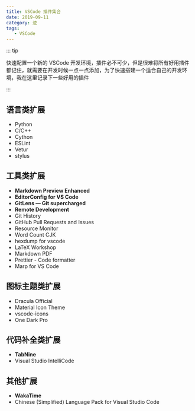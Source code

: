 ```yaml
---
title: VSCode 插件集合
date: 2019-09-11
category: 迹
tags:
   - VSCode
---
```


::: tip

快速配置一个新的 VSCode 开发环境，插件必不可少，但是很难将所有好用插件都记住，就需要在开发时候一点一点添加，为了快速搭建一个适合自己的开发环境，我在这里记录下一些好用的插件

:::

<!-- more -->

## 语言类扩展

-  Python
-  C/C++
-  Cython
-  ESLint
-  Vetur
-  stylus

## 工具类扩展

-  **Markdown Preview Enhanced**
-  **EditorConfig for VS Code**
-  **GitLens — Git supercharged**
-  **Remote Development**
-  Git History
-  GitHub Pull Requests and Issues
-  Resource Monitor
-  Word Count CJK
-  hexdump for vscode
-  LaTeX Workshop
-  Markdown PDF
-  Prettier - Code formatter
-  Marp for VS Code

## 图标主题类扩展

-  Dracula Official
-  Material Icon Theme
-  vscode-icons
-  One Dark Pro

## 代码补全类扩展

-  **TabNine**
-  Visual Studio IntelliCode

## 其他扩展

-  **WakaTime**
-  Chinese (Simplified) Language Pack for Visual Studio Code
